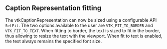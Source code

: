 ## Caption Representation fitting

The vtkCaptionRepresentation can now be sized using a configurable API `SetFit`. The two options
available to the user are `VTK_FIT_TO_BORDER` and `VTK_FIT_TO_TEXT`. When fitting to border, the
text is sized to fit in the border, thus allowing to resize the text with the viewport. When fit to
text is enabled, the text always remains the specified font size.
